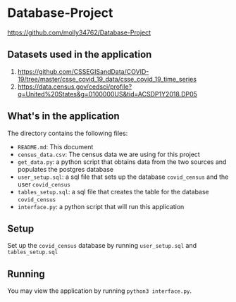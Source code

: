 # Database-Project

https://github.com/molly34762/Database-Project

## Datasets used in the application

1) https://github.com/CSSEGISandData/COVID-19/tree/master/csse_covid_19_data/csse_covid_19_time_series
2) https://data.census.gov/cedsci/profile?q=United%20States&g=0100000US&tid=ACSDP1Y2018.DP05

## What's in the application

The directory contains the following files:

- `README.md`: This document
- `census_data.csv`: The census data we are using for this project
- `get_data.py`: a python script that obtains data from the two sources and populates the postgres database
- `user_setup.sql`: a sql file that sets up the database `covid_census` and the user `covid_census` 
- `tables_setup.sql`: a sql file that creates the table for the database `covid_census`
- `interface.py`: a python script that will run this application

## Setup

Set up the `covid_census` database by running `user_setup.sql` and `tables_setup.sql`

## Running

You may view the application by running `python3 interface.py`.
